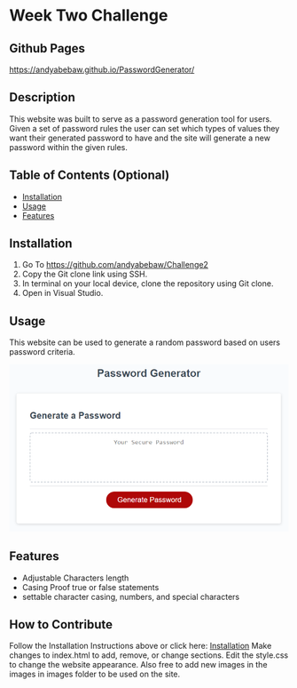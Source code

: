 # Week Two Challenge

## Github Pages
https://andyabebaw.github.io/PasswordGenerator/
 
## Description

This website was built to serve as a password generation tool for users.  Given a set of password rules the user can set which types of values they want their generated password to have and the site will generate a new password within the given rules.


## Table of Contents (Optional)

- [Installation](#installation)
- [Usage](#usage)
- [Features](#features)

## Installation

1. Go To https://github.com/andyabebaw/Challenge2
2. Copy the Git clone link using SSH.
3. In terminal on your local device, clone the repository using Git clone.
4. Open in Visual Studio.

## Usage

This website can be used to generate a random password based on users password criteria.

![alt Screenshot](./Assets/03-javascript-homework-demo.png)

## Features

- Adjustable Characters length
- Casing Proof true or false statements
- settable character casing, numbers, and special characters


## How to Contribute

Follow the Installation Instructions above or click here: [Installation](#installation)
Make changes to index.html to add, remove, or change sections.  Edit the style.css to change the website appearance.  Also free to add new images in the images in images folder to be used on the site.



